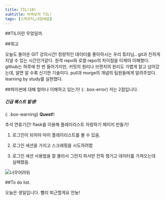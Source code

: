 ```yaml
---
title: TIL(10)
subtitle: 바꿔보자 TIL!
tags: [스파르타,내일배움]
---
```



##TIL이란 무었일까.


##회고

오늘도 돌아온 GIT 강의시간!
정량적인 데이터를 좋아하시는 우리 튜터님..
git과 친하게 지낼 수 있는 시간인거같다.
원격 repo와 로컬 repo의 차이점을 이제야 이해했다.
github는 하루에 한 번 들어가지만, 커밋의 원리나 브랜치의 원리도 가볍게 알고 넘어갔는데, 알면 알 수록 신기한 기술이다.
pull과 murge의 개념의 팀원들에게 알려주었다.
learning by study를 실현했다.


##파이썬에 대해 얼마나 이해하고 있는가!
{: .box-error}
저는 2점입니다.

##### 긴급 퀘스트 발생!
{: .box-warning}
**Quest!:**

 추석 연휴기간! flask를 이용해 플레이리스트 자랑하기 페이지 만들기!


1. 로그인이 되어야 마이 플레이리스트를  볼 수 있음.

2. 로그인 세션을 가지고 스크래핑을 시도하려함

3. 로그인 세션 사용법을 잘 몰라서 그런지 파서만 잔뜩 챙기고 데이터를 가져오는데 실패했음.


![너무어려워](https://mblogthumb-phinf.pstatic.net/MjAyMTA2MDRfMjIg/MDAxNjIyNzk2Nzg3MDI2.yNkPY8EMNtytctH1x4bLqqLt0ZxGETeSOQ6gVu4A7tkg.FJ_xZ2mMQYBaO1J1mMDWgHJpsAAqyF2DWewwuYeO-XUg.JPEG.youngka2011/IMG_0226.JPG?type=w800)


##To do list.

오늘은 생일입니다. 빨리 퇴근할게요 안뇽!
